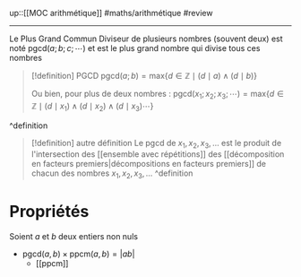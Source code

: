 up::[[MOC arithmétique]]
#maths/arithmétique #review 

----
Le Plus Grand Commun Diviseur de plusieurs nombres (souvent deux) est noté  $\text{pgcd}(a; b; c;\cdots)$ et est le plus grand nombre qui divise tous ces nombres

> [!definition] PGCD
> $\mathrm{pgcd}(a;b) = \mathrm{max} \{ d \in \mathbb{Z} \mid (d \mid a) \wedge (d \mid b) \}$
> 
> Ou bien, pour plus de deux nombres :
> $\mathrm{pgcd}(x_{1};x_{2};x_{3};\cdots) = \mathrm{max} \{ d \in \mathbb{Z} \mid (d\mid x_{1}) \wedge (d\mid x_{2}) \wedge (d\mid x_{3}) \cdots \}$
> 
^definition

> [!definition] autre définition
> Le $\text{pgcd}$ de $x_1, x_2, x_3,\ldots$ est le produit de l'intersection des [[ensemble avec répétitions]] des [[décomposition en facteurs premiers|décompositions en facteurs premiers]] de chacun des nombres $x_1,x_2,x_3,\ldots$
^definition

# Propriétés
Soient $a$ et $b$ deux entiers non nuls
 - $\mathrm{pgcd}(a,b)\times\mathrm{ppcm}(a,b)=|ab|$
     - [[ppcm]]

